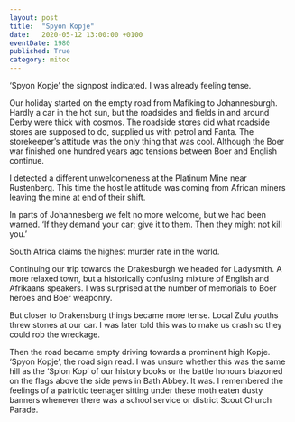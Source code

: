 ```yaml
---
layout: post
title:  "Spyon Kopje"
date:   2020-05-12 13:00:00 +0100
eventDate: 1980
published: True
category: mitoc
---
```


‘Spyon Kopje’ the signpost indicated. I was already feeling tense. 

Our holiday started on the empty road from Mafiking to Johannesburgh.  Hardly a car in the hot sun, but the roadsides and fields in and around Derby were thick with cosmos. The roadside stores did what roadside stores are supposed to do, supplied us with petrol and Fanta. The storekeeper’s attitude was the only thing that was cool. Although the Boer war finished one hundred years ago tensions between Boer and English continue.

I detected a different unwelcomeness at the Platinum Mine near Rustenberg. This time the hostile attitude was coming from African miners leaving the mine at end of their shift. 

In parts of Johannesberg we felt no more welcome, but we had been warned. ‘If they demand your car; give it to them. Then they might not kill you.’

South Africa claims the highest murder rate in the world.

Continuing our trip towards the Drakesburgh we headed for Ladysmith. A more relaxed town, but a historically confusing mixture of English and Afrikaans speakers. I was surprised at the number of memorials to Boer heroes and Boer weaponry.

But closer to Drakensburg things became more tense. Local Zulu youths threw stones at our car. I was later told this was to make us crash so they could rob the wreckage.

Then the road became empty driving towards a prominent high Kopje. ‘Spyon Kopje’, the road sign read. I was unsure whether this was the same hill as the ‘Spion Kop’ of our history books or the battle honours blazoned on the flags above the side pews in Bath Abbey. It was. I remembered the feelings of a patriotic teenager sitting under these moth eaten dusty banners whenever there was a school service or district Scout Church Parade.
